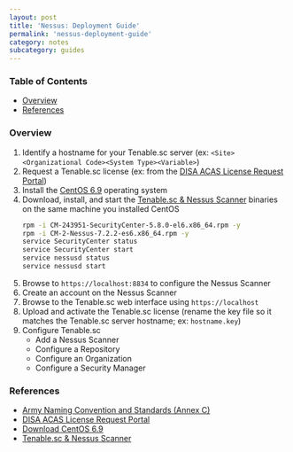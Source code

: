 ```yaml
---
layout: post
title: 'Nessus: Deployment Guide'
permalink: 'nessus-deployment-guide'
category: notes
subcategory: guides
---
```


### Table of Contents
* [Overview](#overview)
* [References](#references-dod-download-links)

### Overview
1. Identify a hostname for your Tenable.sc server (ex: `<Site><Organizational Code><System Type><Variable>`)
2. Request a Tenable.sc license (ex: from the [DISA ACAS License Request Portal](https://disa.deps.mil/ext/cop/mae/netops/acas/Requests/index.aspx#/))
3. Install the [CentOS 6.9](http://archive.kernel.org/centos-vault/6.9/isos/x86_64/CentOS-6.9-x86_64-LiveDVD.iso) operating system
4. Download, install, and start the [Tenable.sc & Nessus Scanner](https://patches.csd.disa.mil/CollectionInfo.aspx) binaries on the same machine you installed CentOS
    ```bash
    rpm -i CM-243951-SecurityCenter-5.8.0-el6.x86_64.rpm -y 
    rpm -i CM-2-Nessus-7.2.2-es6.x86_64.rpm -y
    service SecurityCenter status
    service SecurityCenter start
    service nessusd status
    service nessusd start 
    ```
5. Browse to `https://localhost:8834` to configure the Nessus Scanner
6. Create an account on the Nessus Scanner
7. Browse to the Tenable.sc web interface using `https://localhost`
8. Upload and activate the Tenable.sc license (rename the key file so it matches the Tenable.sc server hostname; ex: `hostname.key`)
9. Configure Tenable.sc
    * Add a Nessus Scanner
    * Configure a Repository
    * Configure an Organization
    * Configure a Security Manager

### References
* [Army Naming Convention and Standards (Annex C)]( https://army.deps.mil/netcom/sites/resourcecenter/pages/cinamingconventions.aspx)
* [DISA ACAS License Request Portal](https://disa.deps.mil/ext/cop/mae/netops/acas/Requests/index.aspx#/)
* [Download CentOS 6.9](http://archive.kernel.org/centos-vault/6.9/isos/x86_64/CentOS-6.9-x86_64-LiveDVD.iso)
* [Tenable.sc & Nessus Scanner](https://patches.csd.disa.mil/CollectionInfo.aspx)


